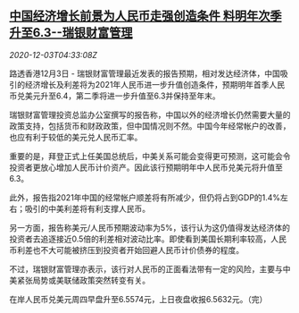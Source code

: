 <!--1606971273000-->
[中国经济增长前景为人民币走强创造条件 料明年次季升至6.3--瑞银财富管理](https://cn.reuters.com/article/yuan-ubsresearch-alert-1203-thur-idCNKBS28D0GD)
------

<div><i>2020-12-03T04:33:08Z</i></div><p>路透香港12月3日 - 瑞银财富管理最近发表的报告预期，相对发达经济体，中国吸引的经济增长及利差将为2021年人民币进一步升值创造条件，预期明年首季人民币兑美元升至6.4，第二季将进一步升值至6.3并保持至年末。</p><p>瑞银财富管理投资总监办公室撰写的报告称，中国以外的经济增长仍然需要大量的政策支持，包括货币和财政政策，但中国情况则不然。中国今年经常帐户的改善，也应有利于较低的美元兑人民币汇率。</p><p>重要的是，拜登正式上任美国总统后，中美关系可能会变得更可预测，这可能会令投资者更放心增加人民币计价资产。因此该行预期明年中人民币兑美元将升值至6.3。</p><p>此外，报告指2021年中国的经常帐户顺差将有所减少，但仍将占到GDP的1.4%左右；吸引的中美利差将有利支撑人民币。</p><p>另一方面，报告称美元/人民币预期波动率为5%，该行认为这仍值得发达经济体的投资者去追逐接近0.5倍的利差相对波动比率。即使看到美国长期利率较高，人民币利差也不大可能被挤压到投资者开始回避人民币计价债券的程度。</p><p>不过，瑞银财富管理亦表示，该行对人民币的正面看法带有一定的风险，主要与中美紧张局势或美联储政策突然转变有关。</p><p>在岸人民币兑美元周四早盘升至6.5574元，上日夜盘收报6.5632元。（完）</p>
